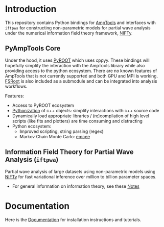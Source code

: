 # Introduction

This repository contains Python bindings for [AmpTools](https://github.com/mashephe/AmpTools) and interfaces with `iftpwa` for constructing non-parametric models for partial wave analysis under the numerical information field theory framework, [NIFTy](https://github.com/NIFTy-PPL/NIFTy).

## PyAmpTools Core
Under the hood, it uses [PyROOT](https://root.cern/manual/python/) which uses cppyy. These bindings will hopefully simplify the interaction with the AmpTools library while also providing access to the python ecosystem. There are no known features of AmpTools that is not currently supported and both GPU and MPI is working. [FSRoot](https://github.com/remitche66/FSRoot) is also included as a submodule and can be integrated into analysis workflows.

Features:

- Access to PyROOT ecosystem
- [Pythonization](https://root.cern/manual/python/#pythonizing-c-user-classes) of c++ objects: simplify interactions with c++ source code
- Dynamically load appropriate libraries / (re)compilation of high level scripts (like fits and plotters) are time consuming and distracting
- Python ecosystem:
  - Improved scripting, string parsing (regex)
  - Markov Chain Monte Carlo: [emcee](https://emcee.readthedocs.io/en/stable/)

## Information Field Theory for Partial Wave Analysis (`iftpwa`)
Partial wave analysis of large datasets using non-parametric models using [NIFTy](https://github.com/NIFTy-PPL/NIFTy) for fast variational inference over million to billion parameter spaces.
- For general information on information theory, see these [Notes](https://lan13005.github.io/Information-Theory/)

# Documentation

Here is the [Documentation](https://lan13005.github.io/PyAmpTools/intro.html) for installation instructions and tutorials.
